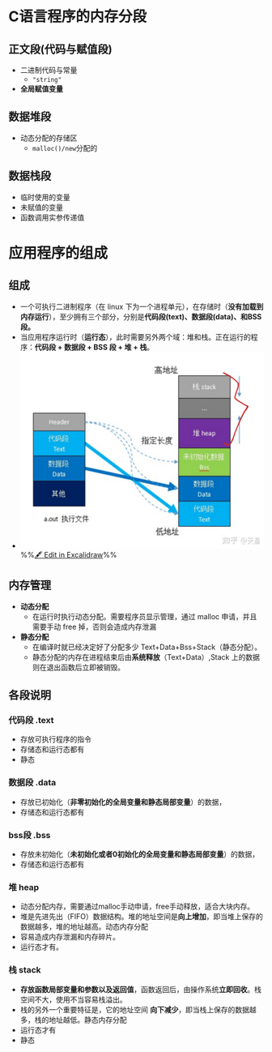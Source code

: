 # C语言程序的内存分段

## 正文段(代码与赋值段)
- 二进制代码与常量
	- `"string"`
- **全局赋值变量**
## 数据堆段
- 动态分配的存储区
	- `malloc()/new`分配的

## 数据栈段
- 临时使用的变量
- 未赋值的变量
- 函数调用实参传递值

# 应用程序的组成
## 组成
- 一个可执行二进制程序（在 linux 下为一个进程单元），在存储时（**没有加载到内存运行**），至少拥有三个部分，分别是**代码段(text)、数据段(data)、和BSS 段。**
- 当应用程序运行时（**运行态**），此时需要另外两个域：堆和栈。正在运行的程序：**代码段 + 数据段 + BSS 段 + 堆 + 栈**。
- ![](attachments/C%E8%AF%AD%E8%A8%80%E4%BB%A3%E7%A0%81%E4%B8%8E%E6%93%8D%E4%BD%9C%E7%B3%BB%E7%BB%9F%202022-10-07%2016.24.06.excalidraw.svg)
%%[🖋 Edit in Excalidraw](attachments/C%E8%AF%AD%E8%A8%80%E4%BB%A3%E7%A0%81%E4%B8%8E%E6%93%8D%E4%BD%9C%E7%B3%BB%E7%BB%9F%202022-10-07%2016.24.06.excalidraw.md)%%
## 内存管理
- **动态分配**
	- 在运行时执行动态分配。需要程序员显示管理，通过 malloc 申请，并且需要手动 free 掉，否则会造成内存泄漏
- **静态分配**
	- 在编译时就已经决定好了分配多少 Text+Data+Bss+Stack（静态分配）。
	- 静态分配的内存在进程结束后由**系统释放**（Text+Data）,Stack 上的数据则在退出函数后立即被销毁。

## 各段说明
### 代码段  .text
- 存放可执行程序的指令
- 存储态和运行态都有
- 静态
### 数据段  .data
- 存放已初始化（**非零初始化的全局变量和静态局部变量**）的数据，
- 存储态和运行态都有
### bss段  .bss
- 存放未初始化（**未初始化或者0初始化的全局变量和静态局部变量**）的数据，
- 存储态和运行态都有
### 堆  heap
- 动态分配内存，需要通过malloc手动申请，free手动释放，适合大块内存。
- 堆是先进先出（FIFO）数据结构。堆的地址空间是**向上增加**，即当堆上保存的数据越多，堆的地址越高。动态内存分配
- 容易造成内存泄漏和内存碎片。
- 运行态才有。
### 栈  stack
- **存放函数局部变量和参数以及返回值**，函数返回后，由操作系统**立即回收**。栈空间不大，使用不当容易栈溢出。
- 栈的另外一个重要特征是，它的地址空间 **向下减少**，即当栈上保存的数据越多，栈的地址越低。静态内存分配
- 运行态才有
- 静态